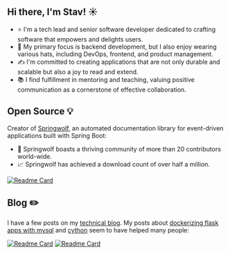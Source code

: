 ## Hi there, I'm Stav! :sunny:
- :star: I'm a tech lead and senior software developer dedicated to crafting software that empowers and delights users.
- :rocket: My primary focus is backend development, but I also enjoy wearing various hats, including DevOps, frontend, and product management.
- :writing_hand: I'm committed to creating applications that are not only durable and scalable but also a joy to read and extend.
- :books: I find fulfillment in mentoring and teaching, valuing positive communication as a cornerstone of effective collaboration.

## Open Source :bulb:
Creator of [Springwolf](https://springwolf.github.io/), an automated documentation library for event-driven applications built with Spring Boot:
- :clap: Springwolf boasts a thriving community of more than 20 contributors world-wide.
- :chart_with_upwards_trend: Springwolf has achieved a download count of over half a million.

[![Readme Card](https://github-readme-stats.vercel.app/api/pin/?username=springwolf&repo=springwolf-core&theme=dark)](https://github.com/springwolf/springwolf-core)

## Blog :pencil2:
I have a few posts on my [technical blog](https://stavshamir.github.io/). 
My posts about [dockerizing flask apps with mysql](https://stavshamir.github.io/python/dockerizing-a-flask-mysql-app-with-docker-compose/) and [cython](https://stavshamir.github.io/python/making-your-c-library-callable-from-python-by-wrapping-it-with-cython/) seem to have helped many people:

[![Readme Card](https://github-readme-stats.vercel.app/api/pin/?username=stavshamir&repo=docker-tutorial&theme=dark)](https://github.com/stavshamir/docker-tutorial)
[![Readme Card](https://github-readme-stats.vercel.app/api/pin/?username=stavshamir&repo=cython-c-wrapper&theme=dark)](https://github.com/stavshamir/cython-c-wrapper)

